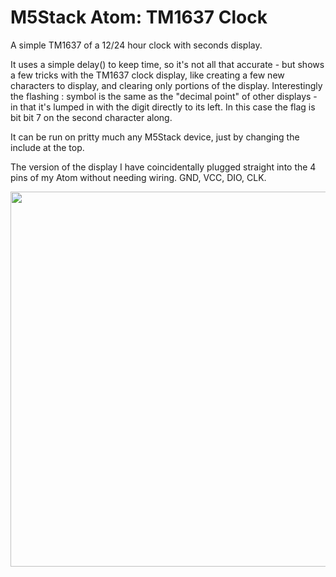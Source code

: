 # M5Stack Atom: TM1637 Clock
A simple TM1637 of a 12/24 hour clock with seconds display.

It uses a simple delay() to keep time, so it's not all that accurate - but shows a few tricks with the TM1637 clock display, like creating a few new characters to display, and clearing only portions of the display.
Interestingly the flashing : symbol is the same as the "decimal point" of other displays - in that it's lumped in with the digit directly to its left. In this case the flag is bit bit 7 on the second character along.

It can be run on pritty much any M5Stack device, just by changing the include at the top.

The version of the display I have coincidentally plugged straight into the 4 pins of my Atom without needing wiring. GND, VCC, DIO, CLK.

<img src="https://user-images.githubusercontent.com/1586332/133896248-3e98f505-e8f6-4274-b8ff-e36834d17275.png" width="600">

